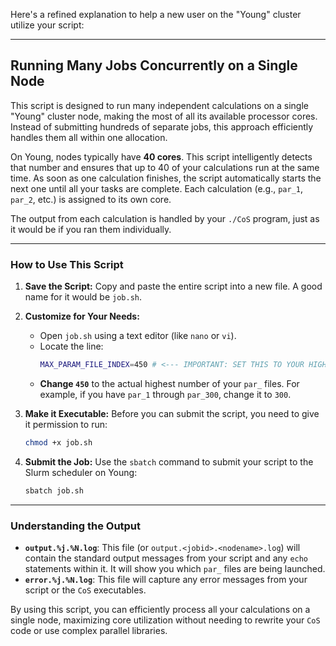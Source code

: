 Here's a refined explanation to help a new user on the "Young" cluster utilize your script:

---

## Running Many Jobs Concurrently on a Single Node

This script is designed to run many independent calculations on a single "Young" cluster node, making the most of all its available processor cores. Instead of submitting hundreds of separate jobs, this approach efficiently handles them all within one allocation.

On Young, nodes typically have **40 cores**. This script intelligently detects that number and ensures that up to 40 of your calculations run at the same time. As soon as one calculation finishes, the script automatically starts the next one until all your tasks are complete. Each calculation (e.g., `par_1`, `par_2`, etc.) is assigned to its own core.

The output from each calculation is handled by your `./CoS` program, just as it would be if you ran them individually.

---

### How to Use This Script

1.  **Save the Script:** Copy and paste the entire script into a new file. A good name for it would be `job.sh`.

2.  **Customize for Your Needs:**
    * Open `job.sh` using a text editor (like `nano` or `vi`).
    * Locate the line:
        ```bash
        MAX_PARAM_FILE_INDEX=450 # <--- IMPORTANT: SET THIS TO YOUR HIGHEST par_ FILE INDEX
        ```
    * **Change `450`** to the actual highest number of your `par_` files. For example, if you have `par_1` through `par_300`, change it to `300`.

3.  **Make it Executable:** Before you can submit the script, you need to give it permission to run:
    ```bash
    chmod +x job.sh
    ```

4.  **Submit the Job:** Use the `sbatch` command to submit your script to the Slurm scheduler on Young:
    ```bash
    sbatch job.sh
    ```

---

### Understanding the Output

* **`output.%j.%N.log`**: This file (or `output.<jobid>.<nodename>.log`) will contain the standard output messages from your script and any `echo` statements within it. It will show you which `par_` files are being launched.
* **`error.%j.%N.log`**: This file will capture any error messages from your script or the `CoS` executables.

By using this script, you can efficiently process all your calculations on a single node, maximizing core utilization without needing to rewrite your `CoS` code or use complex parallel libraries.
